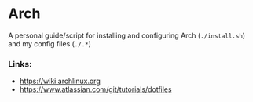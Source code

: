 # Arch
A personal guide/script for installing and configuring Arch (`./install.sh`) and my config files (`./.*`)

### Links:
- https://wiki.archlinux.org
- https://www.atlassian.com/git/tutorials/dotfiles

